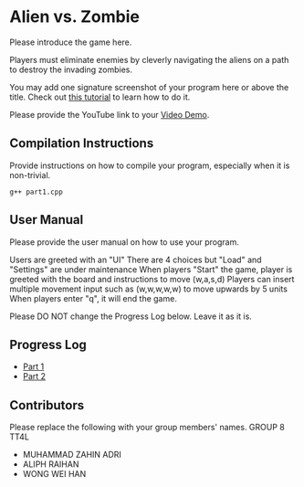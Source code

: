 # Alien vs. Zombie

Please introduce the game here.

Players must eliminate enemies by cleverly navigating the aliens on a path to destroy the invading zombies.

You may add one signature screenshot of your program here or above the title. Check out [this tutorial](https://www.digitalocean.com/community/tutorials/markdown-markdown-images) to learn how to do it.

Please provide the YouTube link to your [Video Demo](https://www.youtube.com/watch?v=eqTBAvWU1JY).

## Compilation Instructions

Provide instructions on how to compile your program, especially when it is non-trivial.



```
g++ part1.cpp 
```

## User Manual

Please provide the user manual on how to use your program.

Users are greeted with an "UI" 
There are 4 choices but "Load" and "Settings" are under maintenance
When players "Start" the game, player is greeted with the board and instructions to move (w,a,s,d)
Players can insert multiple movement input such as (w,w,w,w,w) to move upwards by 5 units
When players enter "q", it will end the game.

Please DO NOT change the Progress Log below. Leave it as it is.

## Progress Log

- [Part 1](PART1.md)
- [Part 2](PART2.md)

## Contributors

Please replace the following with your group members' names. 
GROUP 8 TT4L
- MUHAMMAD ZAHIN ADRI 
- ALIPH RAIHAN
- WONG WEI HAN
